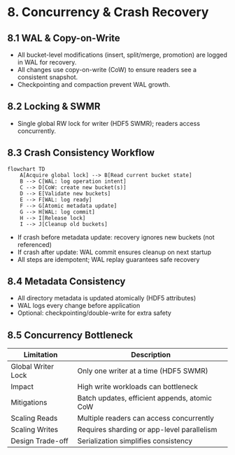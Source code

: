 
# 8. Concurrency & Crash Recovery

## 8.1 WAL & Copy-on-Write

- All bucket-level modifications (insert, split/merge, promotion) are logged in WAL for recovery.
- All changes use copy-on-write (CoW) to ensure readers see a consistent snapshot.
- Checkpointing and compaction prevent WAL growth.

## 8.2 Locking & SWMR

- Single global RW lock for writer (HDF5 SWMR); readers access concurrently.

## 8.3 Crash Consistency Workflow

```mermaid
flowchart TD
    A[Acquire global lock] --> B[Read current bucket state]
    B --> C[WAL: log operation intent]
    C --> D[CoW: create new bucket(s)]
    D --> E[Validate new buckets]
    E --> F[WAL: log ready]
    F --> G[Atomic metadata update]
    G --> H[WAL: log commit]
    H --> I[Release lock]
    I --> J[Cleanup old buckets]
```

- If crash before metadata update: recovery ignores new buckets (not referenced)
- If crash after update: WAL commit ensures cleanup on next startup
- All steps are idempotent; WAL replay guarantees safe recovery

## 8.4 Metadata Consistency

- All directory metadata is updated atomically (HDF5 attributes)
- WAL logs every change before application
- Optional: checkpointing/double-write for extra safety

## 8.5 Concurrency Bottleneck

| Limitation             | Description                                         |
|-----------------------|-----------------------------------------------------|
| Global Writer Lock     | Only one writer at a time (HDF5 SWMR)               |
| Impact                | High write workloads can bottleneck                  |
| Mitigations           | Batch updates, efficient appends, atomic CoW         |
| Scaling Reads         | Multiple readers can access concurrently             |
| Scaling Writes        | Requires sharding or app-level parallelism           |
| Design Trade-off      | Serialization simplifies consistency                 |